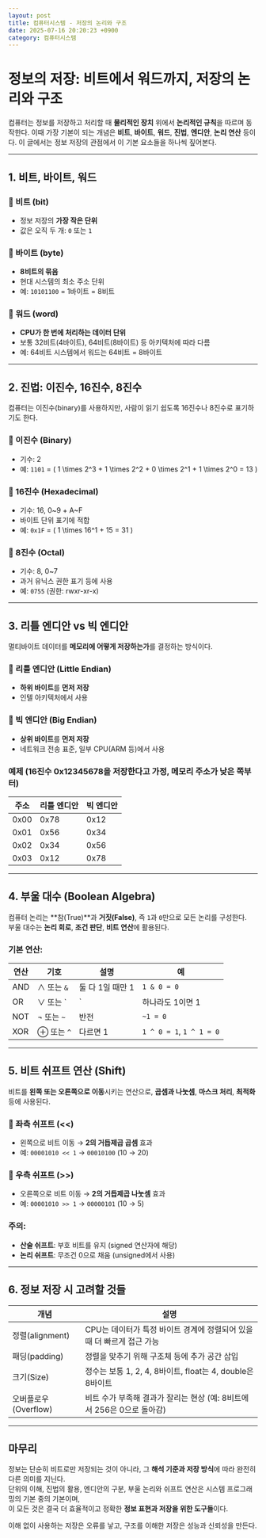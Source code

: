 ```yaml
---
layout: post
title: 컴퓨터시스템 - 저장의 논리와 구조
date: 2025-07-16 20:20:23 +0900
category: 컴퓨터시스템
---
```

# 정보의 저장: 비트에서 워드까지, 저장의 논리와 구조

컴퓨터는 정보를 저장하고 처리할 때 **물리적인 장치** 위에서 **논리적인 규칙**을 따르며 동작한다. 이때 가장 기본이 되는 개념은 **비트**, **바이트**, **워드**, **진법**, **엔디안**, **논리 연산** 등이다. 이 글에서는 정보 저장의 관점에서 이 기본 요소들을 하나씩 짚어본다.

---

## 1. 비트, 바이트, 워드

### 📌 비트 (bit)
- 정보 저장의 **가장 작은 단위**
- 값은 오직 두 개: `0` 또는 `1`

### 📌 바이트 (byte)
- **8비트의 묶음**
- 현대 시스템의 최소 주소 단위
- 예: `10101100` = 1바이트 = 8비트

### 📌 워드 (word)
- **CPU가 한 번에 처리하는 데이터 단위**
- 보통 32비트(4바이트), 64비트(8바이트) 등 아키텍처에 따라 다름
- 예: 64비트 시스템에서 워드는 64비트 = 8바이트

---

## 2. 진법: 이진수, 16진수, 8진수

컴퓨터는 이진수(binary)를 사용하지만, 사람이 읽기 쉽도록 16진수나 8진수로 표기하기도 한다.

### 📌 이진수 (Binary)
- 기수: 2  
- 예: `1101` = \( 1 \times 2^3 + 1 \times 2^2 + 0 \times 2^1 + 1 \times 2^0 = 13 \)

### 📌 16진수 (Hexadecimal)
- 기수: 16, 0~9 + A~F  
- 바이트 단위 표기에 적합  
- 예: `0x1F` = \( 1 \times 16^1 + 15 = 31 \)

### 📌 8진수 (Octal)
- 기수: 8, 0~7  
- 과거 유닉스 권한 표기 등에 사용  
- 예: `0755` (권한: rwxr-xr-x)

---

## 3. 리틀 엔디안 vs 빅 엔디안

멀티바이트 데이터를 **메모리에 어떻게 저장하는가**를 결정하는 방식이다.

### 📌 리틀 엔디안 (Little Endian)
- **하위 바이트**를 **먼저 저장**
- 인텔 아키텍처에서 사용

### 📌 빅 엔디안 (Big Endian)
- **상위 바이트**를 **먼저 저장**
- 네트워크 전송 표준, 일부 CPU(ARM 등)에서 사용

### 예제 (16진수 0x12345678을 저장한다고 가정, 메모리 주소가 낮은 쪽부터)

| 주소 | 리틀 엔디안 | 빅 엔디안 |
|------|-------------|-----------|
| 0x00 | 0x78        | 0x12      |
| 0x01 | 0x56        | 0x34      |
| 0x02 | 0x34        | 0x56      |
| 0x03 | 0x12        | 0x78      |

---

## 4. 부울 대수 (Boolean Algebra)

컴퓨터 논리는 **참(True)**과 **거짓(False)**, 즉 `1`과 `0`만으로 모든 논리를 구성한다.  
부울 대수는 **논리 회로**, **조건 판단**, **비트 연산**에 활용된다.

### 기본 연산:

| 연산 | 기호 | 설명 | 예 |
|------|------|------|----|
| AND  | ∧ 또는 `&` | 둘 다 1일 때만 1 | `1 & 0 = 0` |
| OR   | ∨ 또는 `|` | 하나라도 1이면 1 | `1 | 0 = 1` |
| NOT  | ¬ 또는 `~` | 반전 | `~1 = 0` |
| XOR  | ⊕ 또는 `^` | 다르면 1 | `1 ^ 0 = 1`, `1 ^ 1 = 0` |

---

## 5. 비트 쉬프트 연산 (Shift)

비트를 **왼쪽 또는 오른쪽으로 이동**시키는 연산으로, **곱셈과 나눗셈**, **마스크 처리**, **최적화** 등에 사용된다.

### 📌 좌측 쉬프트 (<<)
- 왼쪽으로 비트 이동 → **2의 거듭제곱 곱셈** 효과  
- 예: `00001010 << 1` → `00010100` (10 → 20)

### 📌 우측 쉬프트 (>>)
- 오른쪽으로 비트 이동 → **2의 거듭제곱 나눗셈** 효과  
- 예: `00001010 >> 1` → `00000101` (10 → 5)

### 주의:
- **산술 쉬프트**: 부호 비트를 유지 (signed 연산자에 해당)
- **논리 쉬프트**: 무조건 0으로 채움 (unsigned에서 사용)

---

## 6. 정보 저장 시 고려할 것들

| 개념 | 설명 |
|------|------|
| 정렬(alignment) | CPU는 데이터가 특정 바이트 경계에 정렬되어 있을 때 더 빠르게 접근 가능 |
| 패딩(padding) | 정렬을 맞추기 위해 구조체 등에 추가 공간 삽입 |
| 크기(Size) | 정수는 보통 1, 2, 4, 8바이트, float는 4, double은 8바이트 |
| 오버플로우(Overflow) | 비트 수가 부족해 결과가 잘리는 현상 (예: 8비트에서 256은 0으로 돌아감) |

---

## 마무리

정보는 단순히 비트로만 저장되는 것이 아니라, 그 **해석 기준과 저장 방식**에 따라 완전히 다른 의미를 지닌다.  
단위의 이해, 진법의 활용, 엔디안의 구분, 부울 논리와 쉬프트 연산은 시스템 프로그래밍의 기본 중의 기본이며,  
이 모든 것은 결국 더 효율적이고 정확한 **정보 표현과 저장을 위한 도구들**이다.

이해 없이 사용하는 저장은 오류를 낳고, 구조를 이해한 저장은 성능과 신뢰성을 만든다.
